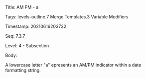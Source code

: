 Title:  AM PM - a

Tags:   levels-outline.7 Merge Templates.3 Variable Modifiers

Timestamp: 20210616203732

Seq:    7.3.7

Level:  4 - Subsection

Body: 

A lowercase letter "a" epresents an AM/PM indicator within a date formatting string.

